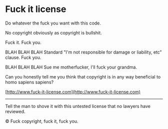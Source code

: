Fuck it license
===============

  
Do whatever the fuck you want with this code.  
  
No copyright obviously as copyright is bullshit.  
  
Fuck it. Fuck you.  
  
BLAH BLAH BLAH Standard "I'm not responsible for damage or liability, etc" clause. Fuck you.  
  
BLAH BLAH BLAH Sue me motherfucker, I'll fuck your grandma.  
  
  
Can you honestly tell me you think that copyright is in any way beneficial to homo sapiens sapiens?  
  
[http://www.fuck-it-license.com](http://www.fuck-it-license.com)

* * *

Tell the man to shove it with this untested license that no lawyers have reviewed.

© Fuck copyright, fuck it, fuck you.

